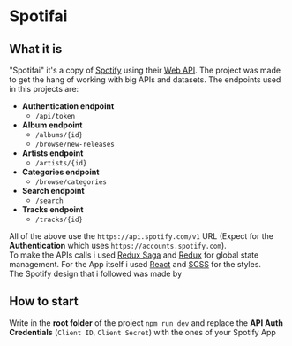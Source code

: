 # Spotifai

## What it is
"Spotifai" it's a copy of [Spotify](https://open.spotify.com/) using their [Web API](https://developer.spotify.com/documentation/web-api/tutorials/getting-started). The project was made to get the hang of working with big APIs and datasets. The endpoints used in this projects are:

- **Authentication endpoint**
  - ```/api/token```
- **Album endpoint**
  - ```/albums/{id}```
  - ```/browse/new-releases```
- **Artists endpoint**
  - ```/artists/{id}```
- **Categories endpoint**
  - ```/browse/categories```
- **Search endpoint**
  - ```/search```
- **Tracks endpoint**
  - ```/tracks/{id}```

All of the above use the ```https://api.spotify.com/v1``` URL (Expect for the **Authentication** which uses ```https://accounts.spotify.com```). </br>
To make the APIs calls i used [Redux Saga](https://redux-saga.js.org/) and [Redux](https://redux.js.org/) for global state management. For the App itself i used [React](https://react.dev/) and [SCSS](https://sass-lang.com/) for the styles. </br>
The Spotify design that i followed was made by 

## How to start
Write in the **root folder** of the project ```npm run dev``` and replace the **API Auth Credentials** (```Client ID```, ```Client Secret```) with the ones of your Spotify App
